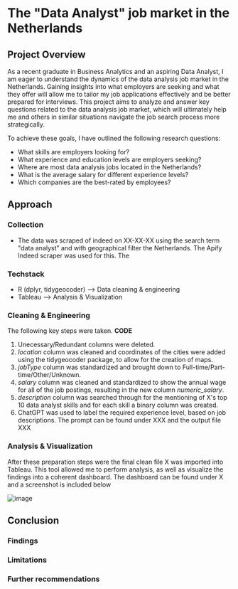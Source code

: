 # The "Data Analyst" job market in the Netherlands 
## Project Overview

As a recent graduate in Business Analytics and an aspiring Data Analyst, I am eager to understand the dynamics of the data analysis job market in the Netherlands. Gaining insights into what employers are seeking and what they offer will allow me to tailor my job applications effectively and be better prepared for interviews. This project aims to analyze and answer key questions related to the data analysis job market, which will ultimately help me and others in similar situations navigate the job search process more strategically.

To achieve these goals, I have outlined the following research questions:
- What skills are employers looking for?
- What experience and education levels are employers seeking?
- Where are most data analysis jobs located in the Netherlands?
- What is the average salary for different experience levels?
- Which companies are the best-rated by employees?

## Approach 

### Collection
- The data was scraped of indeed on XX-XX-XX using the search term "data analyst" and with geographical filter the Netherlands. The Apify Indeed scraper was used for this. The

### Techstack
- R (dplyr, tidygeocoder) --> Data cleaning & engineering
- Tableau --> Analysis & Visualization

### Cleaning & Engineering
The following key steps were taken. **CODE**
1. Unecessary/Redundant columns were deleted.
2. _location_ column was cleaned and coordinates of the cities were added using the tidygeocoder package, to allow for the creation of maps.
3. _jobType_ column was standardized and brought down to Full-time/Part-time/Other/Unknown.
4. _salary_ column was cleaned and standardized to show the annual wage for all of the job postings, resulting in the new column _numeric_salary_.
5. _description_ column was searched through for the mentioning of X's top 10 data analyst skills and for each skill a binary column was created.
6. ChatGPT was used to label the required experience level, based on job descriptions. The prompt can be found under XXX and the output file XXX

### Analysis & Visualization 
After these preparation steps were the final clean file X was imported into Tableau. This tool allowed me to perform analysis, as well as visualize the findings into a coherent dashboard. The dashboard can be found under X and a screenshot is included below

![image](https://github.com/user-attachments/assets/cadf0f7d-02aa-434a-bcb3-b0d9d7093e0b)

## Conclusion

### Findings
### Limitations
### Further recommendations

